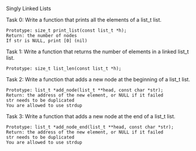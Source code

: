 Singly Linked Lists

Task 0: Write a function that prints all the elements of a list_t list.

    Prototype: size_t print_list(const list_t *h);
    Return: the number of nodes
    If str is NULL, print [0] (nil)

Task 1: Write a function that returns the number of elements in a linked list_t list.

    Prototype: size_t list_len(const list_t *h);

Task 2: Write a function that adds a new node at the beginning of a list_t list.

    Prototype: list_t *add_node(list_t **head, const char *str);
    Return: the address of the new element, or NULL if it failed
    str needs to be duplicated
    You are allowed to use strdup

Task 3: Write a function that adds a new node at the end of a list_t list.

    Prototype: list_t *add_node_end(list_t **head, const char *str);
    Return: the address of the new element, or NULL if it failed
    str needs to be duplicated
    You are allowed to use strdup

